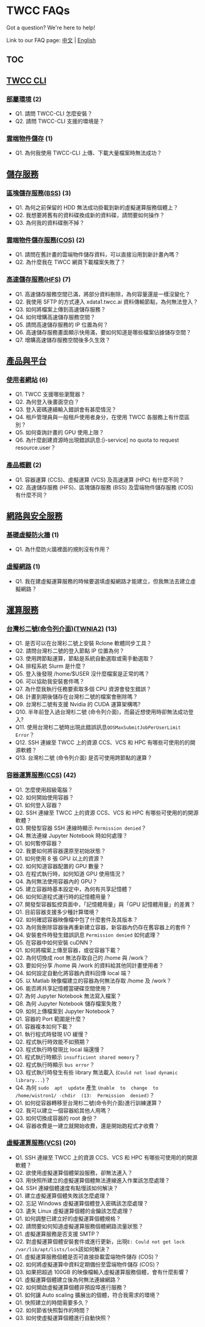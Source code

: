 # TWCC FAQs

Got a question? We're here to help!

Link to our FAQ page: 
[中文](https://man.twcc.ai/@twccdocs/faq-zh) | [English](https://man.twcc.ai/@twccdocs/faq-en)

## TOC

## [TWCC CLI](TWCC%20CLI)
### [部屬環境](TWCC%20CLI/部屬環境.md) (2) 
- Q1. 請問 TWCC-CLI 怎麼安裝？
- Q2. 請問 TWCC-CLI 支援的環境是？
### [雲端物件儲存](TWCC%20CLI/雲端物件儲存.md) (1) 
- Q1. 為何我使用 TWCC-CLI 上傳、下載大量檔案時無法成功？
## [儲存服務](儲存服務)
### [區塊儲存服務(BSS)](儲存服務/區塊儲存服務(BSS).md) (3) 
- Q1. 為何之前保留的 HDD 無法成功掛載到新的虛擬運算服務個體上？
- Q2. 我想要將舊有的資料碟換成新的資料碟，請問要如何操作？
- Q3. 為何我的資料碟刪不掉？
### [雲端物件儲存服務(COS)](儲存服務/雲端物件儲存服務(COS).md) (2) 
- Q1. 請問在舊計畫的雲端物件儲存資料，可以直接沿用到新計畫內嗎？
- Q2. 為什麼我在 TWCC 網頁下載檔案失敗了？
### [高速儲存服務(HFS)](儲存服務/高速儲存服務(HFS).md) (7) 
- Q1. 高速儲存服務空間已滿，將部分資料刪除，為何容量還是一樣沒變化？
- Q2. 我使用 SFTP 的方式連入 xdata1.twcc.ai 資料傳輸節點，為何無法登入？
- Q3. 如何將檔案上傳到高速儲存服務？
- Q4. 如何增購高速儲存服務空間？
- Q5. 請問高速儲存服務的 IP 位置為何？
- Q6. 高速儲存服務畫面顯示快用滿，要如何知道是哪些檔案佔據儲存空間？
- Q7. 增購高速儲存服務空間後多久生效？
## [產品與平台](產品與平台)
### [使用者網站](產品與平台/使用者網站.md) (6) 
- Q1. TWCC 支援哪些瀏覽器？
- Q2. 為何登入後畫面空白？
- Q3. 登入密碼連續輸入錯誤會有甚麼情況？
- Q4. 租戶管理員與一般租戶使用者身分，在使用 TWCC 各服務上有什麼區別？
- Q5. 如何查詢計畫的 GPU 使用上限？
- Q6. 為什麼創建資源時出現錯誤訊息:[i-service] no quota to request resource.user？
### [產品概觀](產品與平台/產品概觀.md) (2) 
- Q1. 容器運算 (CCS)、虛擬運算 (VCS) 及高速運算 (HPC) 有什麼不同？
- Q2. 高速儲存服務 (HFS)、區塊儲存服務 (BSS) 及雲端物件儲存服務 (COS) 有什麼不同？
## [網路與安全服務](網路與安全服務)
### [基礎虛擬防火牆](網路與安全服務/基礎虛擬防火牆.md) (1) 
- Q1. 為什麼防火牆裡面的規則沒有作用？
### [虛擬網路](網路與安全服務/虛擬網路.md) (1) 
- Q1. 我在建虛擬運算服務的時候要選填虛擬網路才能建立，但我無法去建立虛擬網路？
## [運算服務](運算服務)
### [台灣杉二號(命令列介面)(TWNIA2)](運算服務/台灣杉二號(命令列介面)(TWNIA2).md) (13) 
- Q1. 是否可以在台灣衫二號上安裝 Rclone 軟體同步工具？
- Q2. 請問台灣杉二號的登入節點 IP 位置為何？
- Q3. 使用跨節點運算，節點是系統自動選取或需手動選取？
- Q4. 排程系統 Slurm 是什麼？
- Q5. 登入後發現 /home/$USER 沒什麼檔案是正常的嗎？
- Q6. 可以協助我安裝套件嗎？
- Q7. 為什麼我執行任務要索取多個 CPU 資源會發生錯誤？
- Q8. 計畫到期後儲存在台灣杉二號的檔案會刪除嗎？
- Q9. 台灣杉二號有支援 Nvidia 的 CUDA 運算架構嗎?
- Q10. 半年前登入過台灣杉二號 (命令列介面)，而最近想使用時卻無法成功登入?
- Q11. 使用台灣杉二號時出現此錯誤訊息`QOSMaxSubmitJobPerUserLimit Error`？
- Q12. SSH 連線至 TWCC 上的資源 CCS、VCS 和 HPC 有哪些可使用的的開源軟體？
- Q13. 台灣杉二號 (命令列介面) 是否可使用跨節點的運算？
### [容器運算服務(CCS)](運算服務/容器運算服務(CCS).md) (42) 
- Q1. 怎麼使用超級電腦？
- Q2. 如何開始使用容器？
- Q1. 如何登入容器？
- Q2. SSH 連線至 TWCC 上的資源 CCS、VCS 和 HPC 有哪些可使用的的開源軟體？
- Q3. 開發型容器 SSH 連線時顯示 `Permission denied`？
- Q4. 無法連線 Jupyter Notebook 時如何處理？
- Q1. 如何暫停容器？
- Q2. 我要如何將容器還原至初始狀態？
- Q1. 如何使用 8 張 GPU 以上的資源？
- Q2. 如何知道容器配置的 GPU 數量？
- Q3. 在程式執行時，如何知道 GPU 使用情況？
- Q4. 為何無法使用容器內的 GPU？
- Q5. 建立容器時基本設定中，為何有共享記憶體？
- Q6. 如何知道程式運行時的記憶體用量？
- Q7. 開發型容器監控頁面中，「記憶體用量」與「GPU 記憶體用量」的差異？
- Q1. 目前容器支援多少種計算環境？
- Q2. 如何確認容器映像檔中包了什麼套件及其版本？
- Q3. 為何我刪除容器後再重新建立容器，新容器內仍存在舊容器上的套件？
- Q4. 安裝套件時發生錯誤訊息 `Permission denied` 如何處理？
- Q5. 在容器中如何安裝 cuDNN？
- Q1. 如何將檔案上傳至容器，或從容器下載？
- Q2. 為何切換成 root 無法存取自己的 /home 與 /work？
- Q3. 要如何分享 /home 與 /work 的資料給其他同計畫使用者？
- Q4. 如何設定自動化將容器內資料回傳 local 端？
- Q5. 以 Matlab 映像檔建立的容器為何無法存取 /home 及 /work？
- Q6. 能否將共享記憶體當硬碟空間使用？
- Q7. 為何 Jupyter Notebook 無法寫入檔案？
- Q8. 為何 Jupyter Notebook 儲存檔案失敗？
- Q9. 如何上傳檔案到 Jupyter Notebook？
- Q1. 容器的 Port 範圍是什麼？
- Q1. 容器複本如何下載？
- Q1. 執行程式時發現 I/O 緩慢？
- Q2. 程式執行時效能不如預期？
- Q3. 程式執行時發現比 local 端還慢？
- Q1. 程式執行時顯示 `insufficient shared memory`？
- Q2. 程式執行時顯示 `bus error`？
- Q3. 程式執行時發生有些 library 無法載入 (`Could not load dynamic library...`)？
- Q4. 為何 `sudo  apt  update` 產生 `Unable  to  change  to  /home/wistron1/ -chdir  (13:  Permission  denied)`？
- Q1. 如何從容器轉移至台灣杉二號(命令列介面)進行訓練運算？
- Q2. 我可以建立一個容器給其他人用嗎？
- Q3. 如何切換成容器的 root 身份？
- Q4. 容器收費是一建立就開始收費，還是開始跑程式才收費？
### [虛擬運算服務(VCS)](運算服務/虛擬運算服務(VCS).md) (20) 
- Q1. SSH 連線至 TWCC 上的資源 CCS、VCS 和 HPC 有哪些可使用的的開源軟體？
- Q2. 欲使用虛擬運算個體架設服務，卻無法連入？
- Q3. 用快照所建立的虛擬運算個體無法連線進入作業該怎麼處理？
- Q4. SSH 連線個體速度有點慢該如何解決？
- Q1. 建立虛擬運算個體失敗該怎麼處理？
- Q2. 忘記 Windows 虛擬運算個體登入密碼該怎麼處理？
- Q3. 遺失 Linux 虛擬運算個體的金鑰該怎麼處理？
- Q1. 如何調整已建立好的虛擬運算個體規格？
- Q2. 請問要如何知道虛擬運算服務個體網路流量狀態？
- Q1. 虛擬運算服務是否支援 SMTP？
- Q2. 對虛擬運算個體安裝套件或進行更新，出現`E: Could not get lock /var/lib/apt/lists/lock`該如何解決？
- Q1. 虛擬運算服務個體是否可直接掛載雲端物件儲存 (COS)？
- Q2. 如何將虛擬運算中資料定期備份至雲端物件儲存 (COS)？
- Q3. 如果把超過 100GB 的映像檔輸入虛擬運算服務個體，會有什麼影響？
- Q1. 虛擬運算個體建立後為何無法連線網路？
- Q2. 如何開啟虛擬運算個體非預設埠進行服務？
- Q1. 如何讓 Auto scaling 擴展出的個體，符合我需求的環境？
- Q1. 快照建立的時間需要多久？
- Q2. 如何節省快照製作的時間？
- Q3. 如何使虛擬運算個體進行自動快照？
